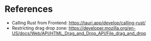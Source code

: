 # References
- Calling Rust from Frontend: https://tauri.app/develop/calling-rust/
- Restricting drag drop zone: https://developer.mozilla.org/en-US/docs/Web/API/HTML_Drag_and_Drop_API/File_drag_and_drop

